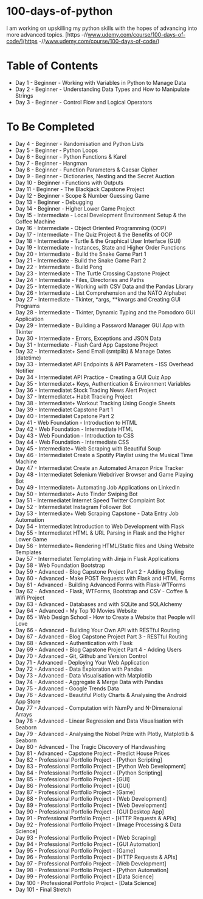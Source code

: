 # 100-days-of-python
 
I am working on upskilling my python skills with the hopes of advancing into more advanced topics.
[https -//www.udemy.com/course/100-days-of-code/](https -//www.udemy.com/course/100-days-of-code/)


# Table of Contents
- Day 1 - Beginner - Working with Variables in Python to Manage Data
- Day 2 - Beginner - Understanding Data Types and How to Manipulate Strings
- Day 3 - Beginner - Control Flow and Logical Operators

# To Be Completed
- Day 4 - Beginner - Randomisation and Python Lists
- Day 5 - Beginner - Python Loops
- Day 6 - Beginner - Python Functions & Karel
- Day 7 - Beginner - Hangman
- Day 8 - Beginner - Function Parameters & Caesar Cipher
- Day 9 - Beginner - Dictionaries, Nesting and the Secret Auction
- Day 10 - Beginner - Functions with Outputs
- Day 11 - Beginner - The Blackjack Capstone Project
- Day 12 - Beginner - Scope & Number Guessing Game
- Day 13 - Beginner - Debugging
- Day 14 - Beginner - Higher Lower Game Project
- Day 15 - Intermediate - Local Development Environment Setup & the Coffee Machine
- Day 16 - Intermediate - Object Oriented Programming (OOP)
- Day 17 - Intermediate - The Quiz Project & the Benefits of OOP
- Day 18 - Intermediate - Turtle & the Graphical User Interface (GUI)
- Day 19 - Intermediate - Instances, State and Higher Order Functions
- Day 20 - Intermediate - Build the Snake Game Part 1
- Day 21 - Intermediate - Build the Snake Game Part 2
- Day 22 - Intermediate - Build Pong
- Day 23 - Intermediate - The Turtle Crossing Capstone Project
- Day 24 - Intermediate - Files, Directories and Paths
- Day 25 - Intermediate - Working with CSV Data and the Pandas Library
- Day 26 - Intermediate - List Comprehension and the NATO Alphabet
- Day 27 - Intermediate - Tkinter, *args, **kwargs and Creating GUI Programs
- Day 28 - Intermediate - Tkinter, Dynamic Typing and the Pomodoro GUI Application
- Day 29 - Intermediate - Building a Password Manager GUI App with Tkinter
- Day 30 - Intermediate - Errors, Exceptions and JSON Data
- Day 31 - Intermediate - Flash Card App Capstone Project
- Day 32 - Intermediatet+ Send Email (smtplib) & Manage Dates (datetime)
- Day 33 - Intermediatet API Endpoints & API Parameters - ISS Overhead Notifier
- Day 34 - Intermediatet API Practice - Creating a GUI Quiz App
- Day 35 - Intermediatet+ Keys, Authentication & Environment Variables
- Day 36 - Intermediatet Stock Trading News Alert Project
- Day 37 - Intermediatet+ Habit Tracking Project
- Day 38 - Intermediatet+ Workout Tracking Using Google Sheets
- Day 39 - Intermediatet Capstone Part 1
- Day 40 - Intermediatet Capstone Part 2
- Day 41 - Web Foundation - Introduction to HTML
- Day 42 - Web Foundation - Intermediate HTML
- Day 43 - Web Foundation - Introduction to CSS
- Day 44 - Web Foundation - Intermediate CSS
- Day 45 - Intermediate+ Web Scraping with Beautiful Soup
- Day 46 - Intermediatet Create a Spotify Playlist using the Musical Time Machine
- Day 47 - Intermediatet Create an Automated Amazon Price Tracker
- Day 48 - Intermediatet Selenium Webdriver Browser and Game Playing Bot
- Day 49 - Intermediatet+ Automating Job Applications on LinkedIn
- Day 50 - Intermediatet+ Auto Tinder Swiping Bot
- Day 51 - Intermediatet Internet Speed Twitter Complaint Bot
- Day 52 - Intermediatet Instagram Follower Bot
- Day 53 - Intermediate+ Web Scraping Capstone - Data Entry Job Automation
- Day 54 - Intermediatet Introduction to Web Development with Flask
- Day 55 - Intermediatet HTML & URL Parsing in Flask and the Higher Lower Game
- Day 56 - Intermediate+ Rendering HTML/Static files and Using Website Templates
- Day 57 - Intermediatet Templating with Jinja in Flask Applications
- Day 58 - Web Foundation Bootstrap
- Day 59 - Advanced - Blog Capstone Project Part 2 - Adding Styling
- Day 60 - Advanced - Make POST Requests with Flask and HTML Forms
- Day 61 - Advanced - Building Advanced Forms with Flask-WTForms
- Day 62 - Advanced - Flask, WTForms, Bootstrap and CSV - Coffee & Wifi Project
- Day 63 - Advanced - Databases and with SQLite and SQLAIchemy
- Day 64 - Advanced - My Top 10 Movies Website
- Day 65 - Web Design School - How to Create a Website that People will Love
- Day 66 - Advanced - Building Your Own API with RESTful Routing
- Day 67 - Advanced - Blog Capstone Project Part 3 - RESTful Routing
- Day 68 - Advanced - Authentication with Flask
- Day 69 - Advanced - Blog Capstone Project Part 4 - Adding Users
- Day 70 - Advanced - Git, Github and Version Control
- Day 71 - Advanced - Deploying Your Web Application
- Day 72 - Advanced - Data Exploration with Pandas
- Day 73 - Advanced - Data Visualisation with Matplotlib
- Day 74 - Advanced - Aggregate & Merge Data with Pandas
- Day 75 - Advanced - Google Trends Data
- Day 76 - Advanced - Beautiful Plotly Charts & Analysing the Android App Store
- Day 77 - Advanced - Computation with NumPy and N-Dimensional Arrays
- Day 78 - Advanced - Linear Regression and Data Visualisation with Seaborn
- Day 79 - Advanced - Analysing the Nobel Prize with Plotly, Matplotlib & Seaborn
- Day 80 - Advanced - The Tragic Discovery of Handwashing
- Day 81 - Advanced - Capstone Project - Predict House Prices
- Day 82 - Professional Portfolio Project - [Python Scripting]
- Day 83 - Professional Portfolio Project - [Python Web Development]
- Day 84 - Professional Portfolio Project - [Python Scripting]
- Day 85 - Professional Portfolio Project - [GUI]
- Day 86 - Professional Portfolio Project - [GUI]
- Day 87 - Professional Portfolio Project - [Game]
- Day 88 - Professional Portfolio Project - [Web Development]
- Day 89 - Professional Portfolio Project - [Web Development]
- Day 90 - Professional Portfolio Project - [GUI Desktop App]
- Day 91 - Professional Portfolio Project - [HTTP Requests & APIs]
- Day 92 - Professional Portfolio Project - [Image Processing & Data Science]
- Day 93 - Professional Portfolio Project - [Web Scraping]
- Day 94 - Professional Portfolio Project - [GUI Automation]
- Day 95 - Professional Portfolio Project - [Game]
- Day 96 - Professional Portfolio Project - [HTTP Requests & APIs]
- Day 97 - Professional Portfolio Project - [Web Development]
- Day 98 - Professional Portfolio Project - [Python Automation]
- Day 99 - Professional Portfolio Project - [Data Science]
- Day 100 - Professional Portfolio Project - [Data Science]
- Day 101 - Final Stretch

